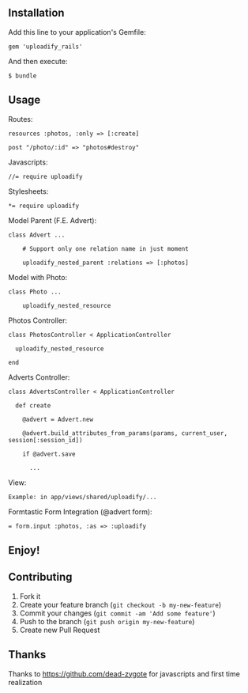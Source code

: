 ## Installation

Add this line to your application's Gemfile:

    gem 'uploadify_rails'

And then execute:

    $ bundle

## Usage

Routes:

    resources :photos, :only => [:create]

    post "/photo/:id" => "photos#destroy"

Javascripts:

    //= require uploadify

Stylesheets:

    *= require uploadify

Model Parent (F.E. Advert):

    class Advert ...

        # Support only one relation name in just moment

        uploadify_nested_parent :relations => [:photos]

Model with Photo:

    class Photo ...

        uploadify_nested_resource

Photos Controller:

    class PhotosController < ApplicationController

      uploadify_nested_resource

    end

Adverts Controller:

    class AdvertsController < ApplicationController

      def create

        @advert = Advert.new

        @advert.build_attributes_from_params(params, current_user, session[:session_id])

        if @advert.save

          ...

View:

    Example: in app/views/shared/uploadify/...

Formtastic Form Integration (@advert form):

    = form.input :photos, :as => :uploadify

## Enjoy!

## Contributing

1. Fork it
2. Create your feature branch (`git checkout -b my-new-feature`)
3. Commit your changes (`git commit -am 'Add some feature'`)
4. Push to the branch (`git push origin my-new-feature`)
5. Create new Pull Request

## Thanks

Thanks to https://github.com/dead-zygote for javascripts and first time realization
